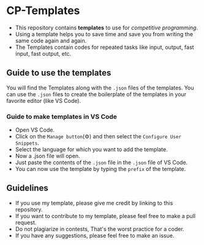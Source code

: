 # CP-Templates

- This repository contains **templates** to use for *competitive programming*.
- Using a template helps you to save time and save you from writing the same code again and again.
- The Templates contain codes for repeated tasks like input, output, fast input, fast output, etc.

## Guide to use the templates

You will find the Templates along with the `.json` files of the templates.
You can use the `.json` files to create the boilerplate of the templates in your favorite editor (like VS Code).

### Guide to make templates in VS Code

- Open VS Code.
- Click on the `Manage button`(⚙️) and then select the `Configure User Snippets`.
- Select the language for which you want to add the template.
- Now a .json file will open.
- Just paste the contents of the `.json` file in the `.json` file of VS Code.
- You can now use the template by typing the `prefix` of the template.

## Guidelines

- If you use my template, please give me credit by linking to this repository.
- If you want to contribute to my template, please feel free to make a pull request.
- Do not plagiarize in contests, That's the worst practice for a coder.
- If you have any suggestions, please feel free to make an issue.
